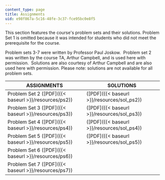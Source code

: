 ```yaml
---
content_type: page
title: Assignments
uid: e98f867a-5c16-48fe-3c37-fce95bc0e8f5
---
```


This section features the course's problem sets and their solutions. Problem Set 1 is omitted because it was intended for students who did not meet the prerequisite for the course.

Problem sets 3-7 were written by Professor Paul Joskow.  Problem set 2 was written by the course TA, Arthur Campbell, and is used here with permission.  Solutions are also courtesy of Arthur Campbell and are also used here with permission. Please note: solutions are not available for all problem sets.

| ASSIGNMENTS | SOLUTIONS |
| --- | --- |
| Problem Set 2 ([PDF]({{< baseurl >}}/resources/ps2)) | ([PDF]({{< baseurl >}}/resources/sol_ps2)) |
| Problem Set 3 ([PDF]({{< baseurl >}}/resources/ps3)) | ([PDF]({{< baseurl >}}/resources/sol_ps3)) |
| Problem Set 4 ([PDF]({{< baseurl >}}/resources/ps4)) | ([PDF]({{< baseurl >}}/resources/sol_ps4)) |
| Problem Set 5 ([PDF]({{< baseurl >}}/resources/ps5)) | ([PDF]({{< baseurl >}}/resources/sol_ps5)) |
| Problem Set 6 ([PDF]({{< baseurl >}}/resources/ps6)) | &nbsp; |
| Problem Set 7 ([PDF]({{< baseurl >}}/resources/ps7)) |